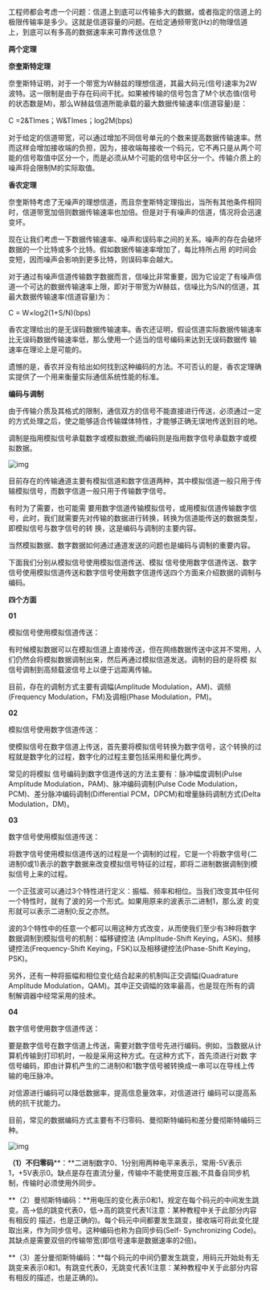 工程师都会考虑一个问题：信道上到底可以传输多大的数据，或者指定的信道上的极限传输率是多少。这就是信道容量的问题。在给定通频带宽(Hz)的物理信道上，到底可以有多高的数据速率来可靠传送信息？



**两个定理**

**奈奎斯特定理**

奈奎斯特证明，对于一个带宽为W赫兹的理想信道，其最大码元(信号)速率为2W波特。这一限制是由于存在码间干扰。如果被传输的信号包含了M个状态值(信号的状态数是M)，那么W赫兹信道所能承载的最大数据传输速率(信道容量)是：

C =2&TImes；W&TImes；log2M(bps)

对于给定的信道带宽，可以通过增加不同信号单元的个数来提高数据传输速率。然而这样会增加接收端的负担，因为，接收端每接收一个码元，它不再只是从两个可能的信号取值中区分一个，而是必须从M个可能的信号中区分一个。传输介质上的噪声将会限制M的实际取值。

**香农定理**

奈奎斯特考虑了无噪声的理想信道，而且奈奎斯特定理指出，当所有其他条件相同时，信道带宽加倍则数据传输速率也加倍。但是对于有噪声的信道，情况将会迅速变坏。

现在让我们考虑一下数据传输速率、噪声和误码率之间的关系。噪声的存在会破坏数据的一个比特或多个比特。假如数据传输速率增加了，每比特所占用 的时间会变短，因而噪声会影响到更多比特，则误码率会越大。

对于通过有噪声信道传输数字数据而言，信噪比非常重要，因为它设定了有噪声信道一个可达的数据传输速率上限，即对于带宽为W赫兹，信噪比为S/N的信道，其最大数据传输速率(信道容量)为：

C = W×log2(1+S/N)(bps)

香农定理给出的是无误码数据传输速率。香农还证明，假设信道实际数据传输速率比无误码数据传输速率低，那么使用一个适当的信号编码来达到无误码数据传 输速率在理论上是可能的。

遗憾的是，香农并没有给出如何找到这种编码的方法。不可否认的是，香农定理确实提供了一个用来衡量实际通信系统性能的标准。



**编码与调制**

由于传输介质及其格式的限制，通信双方的信号不能直接进行传送，必须通过一定的方式处理之后，使之能够适合传输媒体特性，才能够正确无误地传送到目的地。

调制是指用模拟信号承载数字或模拟数据;而编码则是指用数字信号承载数字或模拟数据。

![img](F:\mh\game_server-develop\note\未同步\计算机网路\第三章\images01-01\01-21.jpg)

目前存在的传输通道主要有模拟信道和数字信道两种，其中模拟信道一般只用于传输模拟信号，而数字信道一般只用于传输数字信号。

有时为了需要，也可能需 要用数字信道传输模拟信号，或用模拟信道传输数字信号，此时，我们就需要先对传输的数据进行转换，转换为信道能传送的数据类型，即模拟信号与数字信号的转 换，这是编码与调制的主要内容。

当然模拟数据、数字数据如何通过通道发送的问题也是编码与调制的重要内容。

下面我们分别从模拟信号使用模拟信道传送、模拟 信号使用数字信道传送、数字信号使用模拟信道传送和数字信号使用数字信道传送四个方面来介绍数据的调制与编码。

**四个方面**

**01**

模拟信号使用模拟信道传送：

有时候模拟数据可以在模拟信道上直接传送，但在网络数据传送中这并不常用，人们仍然会将模拟数据调制出来，然后再通过模拟信道发送。调制的目的是将模 拟信号调制到高频载波信号上以便于远距离传输。

目前，存在的调制方式主要有调幅(Amplitude Modulation，AM)、调频(Frequency Modulation，FM)及调相(Phase Modulation，PM)。

**02**

模拟信号使用数字信道传送：

使模拟信号在数字信道上传送，首先要将模拟信号转换为数字信号，这个转换的过程就是数字化的过程，数字化的过程主要包括采用和量化两步。

常见的将模拟 信号编码到数字信道传送的方法主要有：脉冲幅度调制(Pulse Amplitude Modulation，PAM)、脉冲编码调制(Pulse Code Modulation，PCM)、差分脉冲编码调制(Differential PCM，DPCM)和增量脉码调制方式(Delta Modulation，DM)。

**03**

数字信号使用模拟信道传送：

将数字信号使用模拟信道传送的过程是一个调制的过程，它是一个将数字信号(二进制0或1)表示的数字数据来改变模拟信号特征的过程，即将二进制数据调制到模拟信号上来的过程。

一个正弦波可以通过3个特性进行定义：振幅、频率和相位。当我们改变其中任何一个特性时，就有了波的另一个形式。如果用原来的波表示二进制1，那么波 的变形就可以表示二进制0;反之亦然。

波的3个特性中的任意一个都可以用这种方式改变，从而使我们至少有3种将数字数据调制到模拟信号的机制：幅移键控法 (Amplitude-Shift Keying，ASK)、频移键控法(Frequency-Shift Keying，FSK)以及相移键控法(Phase-Shift Keying，PSK)。

另外，还有一种将振幅和相位变化结合起来的机制叫正交调幅(Quadrature Amplitude Modulation，QAM)。其中正交调幅的效率最高，也是现在所有的调制解调器中经常采用的技术。

**04**

数字信号使用数字信道传送：

要是数字信号在数字信道上传送，需要对数字信号先进行编码。例如，当数据从计算机传输到打印机时，一般是采用这种方式。在这种方式下，首先须进行对数 字信号编码，即由计算机产生的二进制0和1数字信号被转换成一串可以在导线上传输的电压脉冲。

对信源进行编码可以降低数据率，提高信息量效率，对信道进行 编码可以提高系统的抗干扰能力。

目前，常见的数据编码方式主要有不归零码、曼彻斯特编码和差分曼彻斯特编码三种。

![img](F:\mh\game_server-develop\note\未同步\计算机网路\第三章\images01-01\01-22.jpg)

**（1）不归零码****：**二进制数字0、1分别用两种电平来表示，常用-5V表示1，+5V表示0。缺点是存在直流分量，传输中不能使用变压器;不具备自同步机制，传输时必须使用外同步。

**（2）曼彻斯特编码：**用电压的变化表示0和1，规定在每个码元的中间发生跳变。高→低的跳变代表0，低→高的跳变代表1(注意：某种教程中关于此部分内容有相反的 描述，也是正确的)。每个码元中间都要发生跳变，接收端可将此变化提取出来，作为同步信号。这种编码也称为自同步码(Self- Synchronizing Code)。其缺点是需要双倍的传输带宽(即信号速率是数据速率的2倍)。

**（3）差分曼彻斯特编码：**每个码元的中间仍要发生跳变，用码元开始处有无跳变来表示0和1。有跳变代表0，无跳变代表1(注意：某种教程中关于此部分内容有相反的描述，也是正确的)。